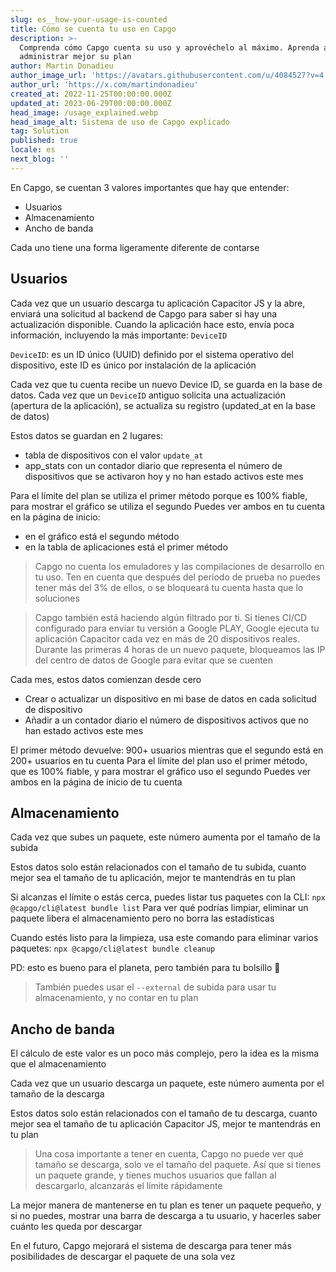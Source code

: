 ```yaml
---
slug: es__how-your-usage-is-counted
title: Cómo se cuenta tu uso en Capgo
description: >-
  Comprenda cómo Capgo cuenta su uso y aprovéchelo al máximo. Aprenda a
  administrar mejor su plan
author: Martin Donadieu
author_image_url: 'https://avatars.githubusercontent.com/u/4084527?v=4'
author_url: 'https://x.com/martindonadieu'
created_at: 2022-11-25T00:00:00.000Z
updated_at: 2023-06-29T00:00:00.000Z
head_image: /usage_explained.webp
head_image_alt: Sistema de uso de Capgo explicado
tag: Solution
published: true
locale: es
next_blog: ''
---
```


En Capgo, se cuentan 3 valores importantes que hay que entender:
- Usuarios
- Almacenamiento
- Ancho de banda

Cada uno tiene una forma ligeramente diferente de contarse

## Usuarios

Cada vez que un usuario descarga tu aplicación Capacitor JS y la abre, enviará una solicitud al backend de Capgo para saber si hay una actualización disponible. 
Cuando la aplicación hace esto, envía poca información, incluyendo la más importante: `DeviceID`

`DeviceID`: es un ID único (UUID) definido por el sistema operativo del dispositivo, este ID es único por instalación de la aplicación

Cada vez que tu cuenta recibe un nuevo Device ID, se guarda en la base de datos.
Cada vez que un `DeviceID` antiguo solicita una actualización (apertura de la aplicación), se actualiza su registro (updated_at en la base de datos)

Estos datos se guardan en 2 lugares:
- tabla de dispositivos con el valor `update_at`
- app_stats con un contador diario que representa el número de dispositivos que se activaron hoy y no han estado activos este mes

Para el límite del plan se utiliza el primer método porque es 100% fiable, para mostrar el gráfico se utiliza el segundo
Puedes ver ambos en tu cuenta en la página de inicio:
- en el gráfico está el segundo método
- en la tabla de aplicaciones está el primer método

> Capgo no cuenta los emuladores y las compilaciones de desarrollo en tu uso. Ten en cuenta que después del período de prueba no puedes tener más del 3% de ellos, o se bloqueará tu cuenta hasta que lo soluciones

> Capgo también está haciendo algún filtrado por ti. Si tienes CI/CD configurado para enviar tu versión a Google PLAY, Google ejecuta tu aplicación Capacitor cada vez en más de 20 dispositivos reales. Durante las primeras 4 horas de un nuevo paquete, bloqueamos las IP del centro de datos de Google para evitar que se cuenten

Cada mes, estos datos comienzan desde cero

- Crear o actualizar un dispositivo en mi base de datos en cada solicitud de dispositivo
- Añadir a un contador diario el número de dispositivos activos que no han estado activos este mes

El primer método devuelve: 900+ usuarios
mientras que el segundo está en 200+ usuarios en tu cuenta
Para el límite del plan uso el primer método, que es 100% fiable, y para mostrar el gráfico uso el segundo
Puedes ver ambos en la página de inicio de tu cuenta

## Almacenamiento

Cada vez que subes un paquete, este número aumenta por el tamaño de la subida

Estos datos solo están relacionados con el tamaño de tu subida, cuanto mejor sea el tamaño de tu aplicación, mejor te mantendrás en tu plan

Si alcanzas el límite o estás cerca, puedes listar tus paquetes con la CLI:
`npx @capgo/cli@latest bundle list`
Para ver qué podrías limpiar, eliminar un paquete libera el almacenamiento pero no borra las estadísticas

Cuando estés listo para la limpieza, usa este comando para eliminar varios paquetes:
`npx @capgo/cli@latest bundle cleanup`

PD: esto es bueno para el planeta, pero también para tu bolsillo 💪

> También puedes usar el `--external` de subida para usar tu almacenamiento, y no contar en tu plan

## Ancho de banda

El cálculo de este valor es un poco más complejo, pero la idea es la misma que el almacenamiento

Cada vez que un usuario descarga un paquete, este número aumenta por el tamaño de la descarga

Estos datos solo están relacionados con el tamaño de tu descarga, cuanto mejor sea el tamaño de tu aplicación Capacitor JS, mejor te mantendrás en tu plan

> Una cosa importante a tener en cuenta, Capgo no puede ver qué tamaño se descarga, solo ve el tamaño del paquete. Así que si tienes un paquete grande, y tienes muchos usuarios que fallan al descargarlo, alcanzarás el límite rápidamente

La mejor manera de mantenerse en tu plan es tener un paquete pequeño, y si no puedes, mostrar una barra de descarga a tu usuario, y hacerles saber cuánto les queda por descargar

En el futuro, Capgo mejorará el sistema de descarga para tener más posibilidades de descargar el paquete de una sola vez